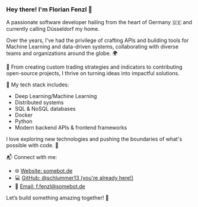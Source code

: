 ### Hey there! I'm Florian Fenzl 👋  

A passionate software developer hailing from the heart of Germany 🇩🇪 and currently calling Düsseldorf my home.  

Over the years, I've had the privilege of crafting APIs and building tools for Machine Learning and data-driven systems, collaborating with diverse teams and organizations around the globe. 🌍  

🚀 From creating custom trading strategies and indicators to contributing open-source projects, I thrive on turning ideas into impactful solutions.  

🔧 My tech stack includes:
- Deep Learning/Machine Learning  
- Distributed systems  
- SQL & NoSQL databases  
- Docker  
- Python  
- Modern backend APIs & frontend frameworks  

I love exploring new technologies and pushing the boundaries of what's possible with code. 🤖  

📬 Connect with me:
- 🌐 [Website: somebot.de](https://www.somebot.de/)  
- 💻 [GitHub: @schlummer13 (you're already here!)](https://github.com/schlummer13)  
- 📧 [Email: f.fenzl@somebot.de](mailto:f.fenzl@somebot.de)  

Let’s build something amazing together! 🚀  
